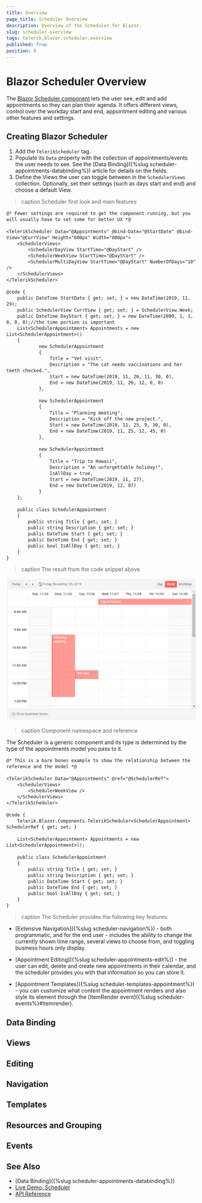 ```yaml
---
title: Overview
page_title: Scheduler Overview
description: Overview of the Scheduler for Blazor.
slug: scheduler-overview
tags: telerik,blazor,scheduler,overview
published: True
position: 0
---
```


# Blazor Scheduler Overview

The <a href="https://www.telerik.com/blazor-ui/scheduler" target="_blank">Blazor Scheduler component</a> lets the user see, edit and add appointments so they can plan their agenda. It offers different views, control over the workday start and end, appointment editing and various other features and settings.

## Creating Blazor Scheduler

1. Add the `TelerikScheduler` tag.
1. Populate its `Data` property with the collection of appointments/events the user needs to see. See the [Data Binding]({%slug scheduler-appointments-databinding%}) article for details on the fields.
1. Define the Views the user can toggle between in the `SchedulerViews` collection. Optionally, set their settings (such as days start and end) and choose a default View.

>caption Scheduler first look and main features

````CSHTML
@* Fewer settings are required to get the component running, but you will usually have to set some for better UX *@

<TelerikScheduler Data="@Appointments" @bind-Date="@StartDate" @bind-View="@CurrView" Height="600px" Width="800px">
    <SchedulerViews>
        <SchedulerDayView StartTime="@DayStart" />
        <SchedulerWeekView StartTime="@DayStart" />
        <SchedulerMultiDayView StartTime="@DayStart" NumberOfDays="10" />
    </SchedulerViews>
</TelerikScheduler>

@code {
    public DateTime StartDate { get; set; } = new DateTime(2019, 11, 29);
    public SchedulerView CurrView { get; set; } = SchedulerView.Week;
    public DateTime DayStart { get; set; } = new DateTime(2000, 1, 1, 8, 0, 0);//the time portion is important
    List<SchedulerAppointment> Appointments = new List<SchedulerAppointment>()
    {
            new SchedulerAppointment
            {
                Title = "Vet visit",
                Description = "The cat needs vaccinations and her teeth checked.",
                Start = new DateTime(2019, 11, 26, 11, 30, 0),
                End = new DateTime(2019, 11, 26, 12, 0, 0)
            },

            new SchedulerAppointment
            {
                Title = "Planning meeting",
                Description = "Kick off the new project.",
                Start = new DateTime(2019, 11, 25, 9, 30, 0),
                End = new DateTime(2019, 11, 25, 12, 45, 0)
            },

            new SchedulerAppointment
            {
                Title = "Trip to Hawaii",
                Description = "An unforgettable holiday!",
                IsAllDay = true,
                Start = new DateTime(2019, 11, 27),
                End = new DateTime(2019, 12, 07)
            }
    };

    public class SchedulerAppointment
    {
        public string Title { get; set; }
        public string Description { get; set; }
        public DateTime Start { get; set; }
        public DateTime End { get; set; }
        public bool IsAllDay { get; set; }
    }
}
````

>caption The result from the code snippet above

![Blazor Scheduler Basic Screenshot](images/scheduler-basic-screenshot.png)

>caption Component namespace and reference

The Scheduler is a generic component and its type is determined by the type of the appointments model you pass to it.

````CSHTML
@* This is a bare bones example to show the relationship between the reference and the model *@

<TelerikScheduler Data="@Appointments" @ref="@SchedulerRef">
    <SchedulerViews>
        <SchedulerWeekView />
    </SchedulerViews>
</TelerikScheduler>

@code {
    Telerik.Blazor.Components.TelerikScheduler<SchedulerAppointment> SchedulerRef { get; set; }

    List<SchedulerAppointment> Appointments = new List<SchedulerAppointment>();

    public class SchedulerAppointment
    {
        public string Title { get; set; }
        public string Description { get; set; }
        public DateTime Start { get; set; }
        public DateTime End { get; set; }
        public bool IsAllDay { get; set; }
    }
}
````

>caption The Scheduler provides the following key features:

* [Extensive Navigation]({%slug scheduler-navigation%}) - both programmatic, and for the end user - includes the ability to change the currently shown time range, several views to choose from, and toggling business hours only display.

* [Appointment Editing]({%slug scheduler-appointments-edit%}) - the user can edit, delete and create new appointments in their calendar, and the scheduler provides you with that information so you can store it.

* [Appointment Templates]({%slug scheduler-templates-appointment%}) - you can customize what content the appointment renders and also style its element through the [ItemRender event]({%slug scheduler-events%}#itemrender).


## Data Binding

## Views

## Editing

## Navigation

## Templates

## Resources and Grouping

## Events


## See Also

  * [Data Binding]({%slug scheduler-appointments-databinding%})
  * [Live Demo: Scheduler](https://demos.telerik.com/blazor-ui/scheduler/overview)
  * [API Reference](https://docs.telerik.com/blazor-ui/api/Telerik.Blazor.Components.TelerikScheduler-1)

